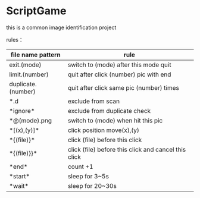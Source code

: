 # ScriptGame

this is a common image identification project



rules：

| file name pattern  | rule                                                 |
| ------------------ | ---------------------------------------------------- |
| exit.(mode)        | switch to (mode) after this mode quit                |
| limit.(number)     | quit after click (number) pic with end               |
| duplicate.(number) | quit after click same pic (number) times             |
| *.d                | exclude from scan                                    |
| *ignore\*          | exclude from duplicate check                         |
| *@(mode).png       | switch to (mode) when hit this pic                   |
| *[(x),(y)]\*       | click position move(x),(y)                           |
| *{(file)}\*        | click (file) before this click                       |
| *{(file)}}\*       | click (file) before this click and cancel this click |
| *end\*             | count +1                                             |
| *start\*           | sleep for 3~5s                                       |
| *wait\*            | sleep for 20~30s                                     |

